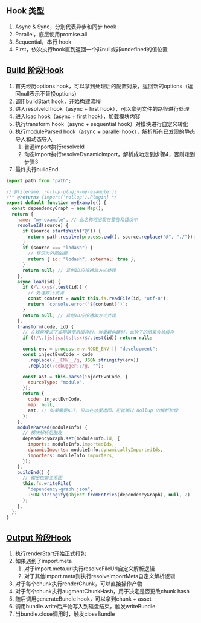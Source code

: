 ## Hook 类型

1. Async & Sync，分别代表异步和同步 hook
2. Parallel，底层使用promise.all
3. Sequential，串行 hook
4. First，依次执行hook直到返回一个非null或非undefined的值位置

## [Build 阶段Hook](https://www.rollupjs.com/plugin-development/#build-hooks)

1. 首先经历options hook，可以拿到处理后的配置对象，返回新的options（返回null表示不替换options）
2. 调用buildStart hook，开始构建流程
3. 进入resolveId hook（async + first hook），可以拿到文件的路径进行处理
4. 进入load hook（async + first hook），加载模块内容
5. 执行transform hook（async + sequential hook）对模块进行自定义转化
6. 执行moduleParsed hook（async + parallel hook），解析所有已发现的静态导入和动态导入
   1. 普通import执行resolveId
   2. 动态import执行resolveDynamicImport，解析成功走到步骤4，否则走到步骤3
7. 最终执行buildEnd

```JavaScript
import path from "path";

// @filename: rollup-plugin-my-example.js
/** @returns {import('rollup').Plugin} */
export default function myExample() {
  const dependencyGraph = new Map();
  return {
    name: "my-example", // 此名称将出现在警告和错误中
    resolveId(source) {
      if (source.startsWith("@")) {
        return path.resolve(process.cwd(), source.replace("@", "./"));
      }
      if (source === "lodash") {
        // 标记为外部依赖
        return { id: "lodash", external: true };
      }
      return null; // 其他ID应按通常方式处理
    },
    async load(id) {
      if (/\.xxy$/.test(id)) {
        // 处理非js资源
        const content = await this.fs.readFile(id, "utf-8");
        return `console.error('${content}')`;
      }
      return null; // 其他ID应按通常方式处理
    },
    transform(code, id) {
      // 在观察模式下或明确使用缓存时，当重新构建时，此钩子的结果会被缓存
      if (!/\.(js|jsx|ts|tsx)$/.test(id)) return null;

      const env = process.env.NODE_ENV || "development";
      const injectEvnCode = code
        .replace(/__ENV__/g, JSON.stringify(env))
        .replace(/debugger;?/g, "");

      const ast = this.parse(injectEvnCode, {
        sourceType: "module",
      });
      return {
        code: injectEvnCode,
        map: null,
        ast, // 如果需要AST，可以在这里返回，可以跳过 Rollup 的解析阶段
      };
    },
    moduleParsed(moduleInfo) {
      // 模块解析后触发
      dependencyGraph.set(moduleInfo.id, {
        imports: moduleInfo.importedIds,
        dynamicImports: moduleInfo.dynamicallyImportedIds,
        importers: moduleInfo.importers,
      });
    },
    buildEnd() {
      // 输出依赖关系图
      this.fs.writeFile(
        "dependency-graph.json",
        JSON.stringify(Object.fromEntries(dependencyGraph), null, 2)
      );
    },
  };
}
```

## [Output 阶段Hook](https://www.rollupjs.com/plugin-development/#output-generation-hooks)

1. 执行renderStart开始正式打包
2. 如果遇到了import.meta
   1. 对于import.meta.url执行resolveFileUrl自定义解析逻辑
   2. 对于其他import.meta则执行resolveImportMeta自定义解析逻辑
3. 对于每个chunk执行renderChunk，可以直接操作产物
4. 对于每个chunk执行augmentChunkHash，用于决定是否更改chunk hash
5. 随后调用generateBundle hook，可以拿到chunk + asset
6. 调用bundle.write后产物写入到磁盘结束，触发writeBundle
7. 当bundle.close调用时，触发closeBundle
